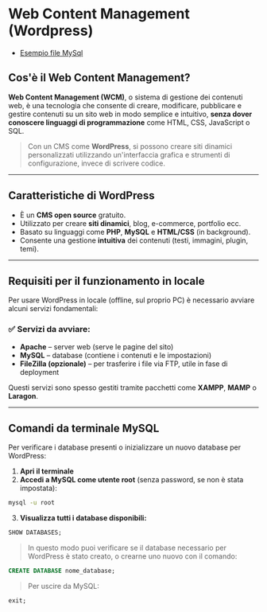 # Web Content Management (Wordpress)

- [Esempio file MySql](Exercises/1.sql)

## Cos'è il Web Content Management?

**Web Content Management (WCM)**, o sistema di gestione dei contenuti web, è una tecnologia che consente di creare, modificare, pubblicare e gestire contenuti su un sito web in modo semplice e intuitivo, **senza dover conoscere linguaggi di programmazione** come HTML, CSS, JavaScript o SQL.

> Con un CMS come **WordPress**, si possono creare siti dinamici personalizzati utilizzando un'interfaccia grafica e strumenti di configurazione, invece di scrivere codice.

---

## Caratteristiche di WordPress

- È un **CMS open source** gratuito.
- Utilizzato per creare **siti dinamici**, blog, e-commerce, portfolio ecc.
- Basato su linguaggi come **PHP**, **MySQL** e **HTML/CSS** (in background).
- Consente una gestione **intuitiva** dei contenuti (testi, immagini, plugin, temi).

---

## Requisiti per il funzionamento in locale

Per usare WordPress in locale (offline, sul proprio PC) è necessario avviare alcuni servizi fondamentali:

### ✅ Servizi da avviare:

- **Apache** – server web (serve le pagine del sito)
- **MySQL** – database (contiene i contenuti e le impostazioni)
- **FileZilla (opzionale)** – per trasferire i file via FTP, utile in fase di deployment

Questi servizi sono spesso gestiti tramite pacchetti come **XAMPP**, **MAMP** o **Laragon**.

---

## Comandi da terminale MySQL

Per verificare i database presenti o inizializzare un nuovo database per WordPress:

1. **Apri il terminale**
2. **Accedi a MySQL come utente root** (senza password, se non è stata impostata):

```bash
mysql -u root
```

3. **Visualizza tutti i database disponibili:**

```sql
SHOW DATABASES;
```

> In questo modo puoi verificare se il database necessario per WordPress è stato creato, o crearne uno nuovo con il comando:

```sql
CREATE DATABASE nome_database;
```

> Per uscire da MySQL:

```sql
exit;
```
